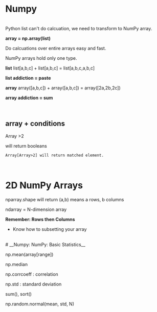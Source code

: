 # __Numpy__
<br>
Python list can't do calcuation, we need to transform to NumPy array.

__array = np.array(list)__

Do calcuations over entire arrays easy and fast.

NumPy arrays hold only one type.

__list__
list[a,b,c] + list[a,b,c] = list[a,b,c,a,b,c]

__list addiction = paste__

__array__
array([a,b,c]) + array([a,b,c]) = array([2a,2b,2c])

__array addiction = sum__

<br>

## __array + conditions__


Array >2

will return booleans

```
Array[Array>2] will return matched element.
```
<br>

# __2D NumPy Arrays__

nparray.shape will return (a,b) means a rows, b columns

ndarray = N-dimension array

__Remember: Rows then Columns__
<br>
- Know how to subsetting your array
<br>
# __Numpy: NumPy: Basic Statistics__

np.mean(array[range])

np.median

np.corrcoeff : correlation

np.std : standard deviation

sum(), sort()

np.random.normal(mean, std, N)
